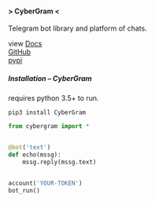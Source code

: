 #### > CyberGram <
Telegram bot library and platform of chats.  

view [Docs](https://tele.readthedocs.io)  
[GitHub](https://github.com/sr-alpha/CyberGram)  
[pypi](https://pypi.org/project/cybergram)  
##### Installation – CyberGram

requires python 3.5+ to run.

`pip3 install CyberGram`

```python 
from cybergram import *


@bot('text')
def echo(mssg):
    mssg.reply(mssg.text)


account('YOUR-TOKEN')
bot_run()

```
